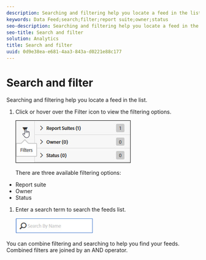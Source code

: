 ```yaml
---
description: Searching and filtering help you locate a feed in the list.
keywords: Data Feed;search;filter;report suite;owner;status
seo-description: Searching and filtering help you locate a feed in the list.
seo-title: Search and filter
solution: Analytics
title: Search and filter
uuid: 0d9e38ea-e681-4aa3-843a-d0221e88c177
---
```


# Search and filter

Searching and filtering help you locate a feed in the list.

1. Click or hover over the Filter icon to view the filtering options.

   ![](assets/filters.jpg)

   There are three available filtering options:

* Report suite 
* Owner 
* Status

1. Enter a search term to search the feeds list.

   ![](assets/search.jpg)

You can combine filtering and searching to help you find your feeds. Combined filters are joined by an AND operator. 
